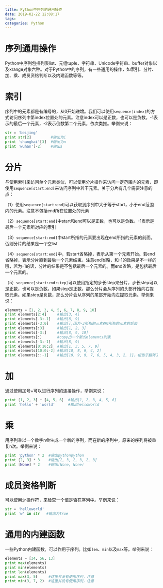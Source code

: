 ```yaml
---
title: Python中序列的通用操作
date: 2019-02-22 12:08:17
tags:
categories: Python
---
```


# 序列通用操作

Python中序列包括列表list、元组tuple、字符串、Unicode字符串、buffer对象以及xrange对象六种。对于Python中的序列，有一些通用的操作，如索引、分片、加、乘、成员资格判断以及内建函数等等。

# 索引

序列中的元素都是有编号的，从0开始递增。我们可以使用`sequence[index]`的方式访问序列中第index位置处的元素。注意index可以是正数，也可以是负数。-1表示的最后一个元素，-2表示倒数第二个元素，依次类推。举例来说：

```python
str = 'beijing'
print str[2]         #输出为i
print 'shanghai'[3]  #输出为n
print 'wuhan'[-2]    #输出a
```

# 分片

与使用索引来访问单个元素类似，可以使用分片操作来访问一定范围内的元素，即使用`sequence[start:end]`来访问序列中若干元素。关于分片有几个需要注意的点：

（1）使用`sequence[start:end]`可以获取到序列中大于等于start，小于end范围内的元素。注意不包括end所在位置处的元素

（2）`sequence[start:end]`中start和end可以是正数，也可以是负数。-1表示是最后一个元素所对应的索引

（3）`sequence[start:end]`中start所指的元素要出现在end所指的元素的前面。否则分片的结果是一个空list

（4）`sequence[start:end]`中，若start省略掉，表示从第一个元素开始。若end省略掉，表示分片直到最后一个元素结束。注意end省略，和-1的效果是不一样的哦，若为-1的话，分片的结果是不包括最后一个元素的。而end省略，是包括最后一个元素的。

（5）`sequence[start:end:step]`可以使用指定的步长step来分片，步长step可以是正数，也可以是负数。如果step是正数，那么分片会从序列的头部开始向右提取元素。如果step是负数，那么分片会从序列的尾部开始向左提取元素。举例来说：

```python
elements = [1, 2, 3, 4, 5, 6, 7, 8, 9, 10]
print elements[2:4]     #输出[3, 4]
print elements[-3:-1]   #输出[8, 9]
print elements[-3:0]    #输出[],因为-3所指的元素在0所指的元素的后面
print elements[:3]      #输出[1, 2, 3]
print elements[-3:]     #输出[8, 9, 10]
print elements[:]       #copy出一个新的elements列表
print elements[-3:-1]   #输出[8, 9]
print elements[0:10:2]  #输出[1, 3, 5, 7, 9]
print elements[10:0:-2] #输出[10, 8, 6, 4, 2]
print elements[::-1]    #输出[10, 9, 8, 7, 6, 5, 4, 3, 2, 1]，相当于翻转了列表
```

# 加

通过使用加号+可以进行序列的连接操作，举例来说：

```python
print [1, 2, 3] + [4, 5, 6]  #输出[1, 2, 3, 4, 5, 6]
print 'hello' + 'world'      #输出helloworld
```

# 乘

用序列乘以一个数字n会生成一个新的序列，而在新的序列中，原来的序列将被重复n次。举例来说：

```python
print 'python' * 2  #输出pythonpython
print [2, 3] * 3    #输出[2, 3, 2, 3, 2, 3]
print [None] * 2    #输出[None, None]
```

# 成员资格判断

可以使用`in`操作符，来检查一个值是否在序列中。举例来说：

```python
str = 'helloworld'
print 'w' in str   #输出为True
```

# 通用的内建函数

一些Python内建函数，可以作用于序列。比如`len`、`min`以及`max`等。举例来说：

```python
elements = [34, 56, 13]
print max(elements)
print min(elements)
print len(elements)
print max(3, 5)     #这里并没有使用序列，注意
print min(3, 7, 2)  #这里并没有使用序列，注意
```
